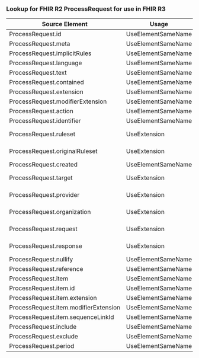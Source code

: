 ### Lookup for FHIR R2 ProcessRequest for use in FHIR R3

| Source Element | Usage | Target |
| -------------- | ----- | ------ |
| ProcessRequest.id | UseElementSameName | ProcessRequest.id |
| ProcessRequest.meta | UseElementSameName | ProcessRequest.meta |
| ProcessRequest.implicitRules | UseElementSameName | ProcessRequest.implicitRules |
| ProcessRequest.language | UseElementSameName | ProcessRequest.language |
| ProcessRequest.text | UseElementSameName | ProcessRequest.text |
| ProcessRequest.contained | UseElementSameName | ProcessRequest.contained |
| ProcessRequest.extension | UseElementSameName | ProcessRequest.extension |
| ProcessRequest.modifierExtension | UseElementSameName | ProcessRequest.modifierExtension |
| ProcessRequest.action | UseElementSameName | ProcessRequest.action |
| ProcessRequest.identifier | UseElementSameName | ProcessRequest.identifier |
| ProcessRequest.ruleset | UseExtension | http://hl7.org/fhir/1.0/StructureDefinition/extension-ProcessRequest.ruleset |
| ProcessRequest.originalRuleset | UseExtension | http://hl7.org/fhir/1.0/StructureDefinition/extension-ProcessRequest.originalRuleset |
| ProcessRequest.created | UseElementSameName | ProcessRequest.created |
| ProcessRequest.target | UseExtension | http://hl7.org/fhir/1.0/StructureDefinition/extension-ProcessRequest.target |
| ProcessRequest.provider | UseExtension | http://hl7.org/fhir/1.0/StructureDefinition/extension-ProcessRequest.provider |
| ProcessRequest.organization | UseExtension | http://hl7.org/fhir/1.0/StructureDefinition/extension-ProcessRequest.organization |
| ProcessRequest.request | UseExtension | http://hl7.org/fhir/1.0/StructureDefinition/extension-ProcessRequest.request |
| ProcessRequest.response | UseExtension | http://hl7.org/fhir/1.0/StructureDefinition/extension-ProcessRequest.response |
| ProcessRequest.nullify | UseElementSameName | ProcessRequest.nullify |
| ProcessRequest.reference | UseElementSameName | ProcessRequest.reference |
| ProcessRequest.item | UseElementSameName | ProcessRequest.item |
| ProcessRequest.item.id | UseElementSameName | ProcessRequest.item.id |
| ProcessRequest.item.extension | UseElementSameName | ProcessRequest.item.extension |
| ProcessRequest.item.modifierExtension | UseElementSameName | ProcessRequest.item.modifierExtension |
| ProcessRequest.item.sequenceLinkId | UseElementSameName | ProcessRequest.item.sequenceLinkId |
| ProcessRequest.include | UseElementSameName | ProcessRequest.include |
| ProcessRequest.exclude | UseElementSameName | ProcessRequest.exclude |
| ProcessRequest.period | UseElementSameName | ProcessRequest.period |
